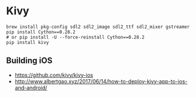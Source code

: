 # Kivy

```
brew install pkg-config sdl2 sdl2_image sdl2_ttf sdl2_mixer gstreamer
pip install Cython==0.28.2
# or pip install -U --force-reinstall Cython==0.28.2
pip install kivy
```

## Building iOS

- https://github.com/kivy/kivy-ios
- http://www.albertgao.xyz/2017/06/14/how-to-deploy-kivy-app-to-ios-and-android/
